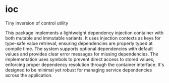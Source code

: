 # ioc

Tiny inversion of control utility

This package implements a lightweight dependency injection container with both mutable and immutable variants. It uses injection contexts as keys for type-safe value retrieval, ensuring dependencies are properly typed at compile time. The system supports optional dependencies with default values and provides clear error messages for missing dependencies. The implementation uses symbols to prevent direct access to stored values, enforcing proper dependency resolution through the container interface. It's designed to be minimal yet robust for managing service dependencies across the application.
